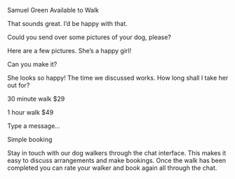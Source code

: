 Samuel Green
Available to Walk

That sounds great. I’d be happy with that.

Could you send over some pictures of your dog, please?

Here are a few pictures. She’s a happy girl!

Can you make it?

She looks so happy! The time we discussed works. How long shall I take her out for?

30 minute walk
$29

1 hour walk
$49

Type a message…

Simple booking

Stay in touch with our dog walkers through the chat interface. This makes it easy to 
discuss arrangements and make bookings. Once the walk has been completed you can rate 
your walker and book again all through the chat.